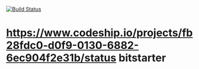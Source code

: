 [![Build Status](https://travis-ci.org/pedrosaraiva/bitstarter.png?branch=master)](https://travis-ci.org/pedrosaraiva/bitstarter)

https://www.codeship.io/projects/fb28fdc0-d0f9-0130-6882-6ec904f2e31b/status
bitstarter
==========
